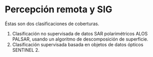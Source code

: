# Percepción remota y SIG

Éstas son dos clasificaciones de coberturas.

1. Clasificación no supervisada de datos SAR polarimétricos ALOS PALSAR, usando un algoritmo de descomposición de superficie.
2. Clasificación supervisada basada en objetos de datos ópticos SENTINEL 2.



